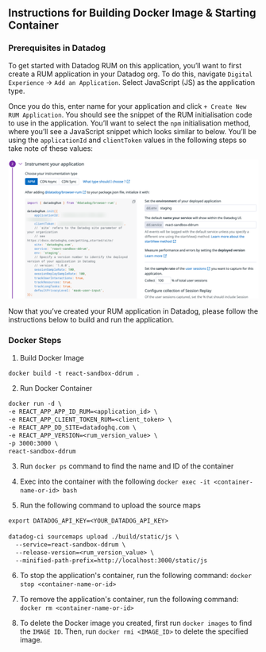 ## Instructions for Building Docker Image & Starting Container

### Prerequisites in Datadog
To get started with Datadog RUM on this application, you’ll want to first create a RUM application in your Datadog org. To do this, navigate `Digital Experience` → `Add an Application`. Select JavaScript (JS) as the application type.

Once you do this, enter name for your application and click `+ Create New RUM Application`. You should see the snippet of the RUM initialisation code to use in the application. You’ll want to select the `npm` initialisation method, where you’ll see a JavaScript snippet which looks similar to below. You’ll be using the `applicationId` and `clientToken` values in the following steps so take note of these values:

![react-sandbox-ddrum_rum_app_screenshot.png](https://github.com/nick-ramsay/readme-images/blob/master/react-sandbox-ddrum/react-sandbox-ddrum_rum_app_screenshot.png?raw=true)

Now that you’ve created your RUM application in Datadog, please follow the instructions below to build and run the application.

### Docker Steps
1. Build Docker Image
```
docker build -t react-sandbox-ddrum .
```

2. Run Docker Container
```
docker run -d \
-e REACT_APP_APP_ID_RUM=<application_id> \
-e REACT_APP_CLIENT_TOKEN_RUM=<client_token> \
-e REACT_APP_DD_SITE=datadoghq.com \
-e REACT_APP_VERSION=<rum_version_value> \
-p 3000:3000 \
react-sandbox-ddrum
```
3. Run `docker ps` command to find the name and ID of the container

4. Exec into the container with the following `docker exec -it <container-name-or-id> bash`

5. Run the following command to upload the source maps
```
export DATADOG_API_KEY=<YOUR_DATADOG_API_KEY>

datadog-ci sourcemaps upload ./build/static/js \
  --service=react-sandbox-ddrum \
  --release-version=<rum_version_value> \
  --minified-path-prefix=http://localhost:3000/static/js
```

6. To stop the application's container, run the following command: `docker stop <container-name-or-id>`

7. To remove the application's container, run the following command: `docker rm <container-name-or-id>`

8. To delete the Docker image you created, first run `docker images` to find the `IMAGE ID`. Then, run `docker rmi <IMAGE_ID>` to delete the specified image.